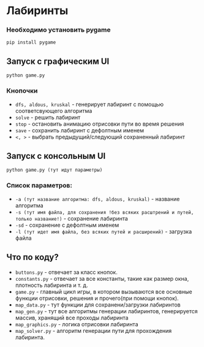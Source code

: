 # Лабиринты


### Необходимо установить pygame
```pip install pygame```

## Запуск с графическим UI
```python game.py```

### Кнопочки
- ```dfs, aldous, kruskal``` - генерирует лабиринт с помощью соответсвующего алгоритма
- ```solve``` - решить лабиринт
- ```stop``` - остановить анимацию отрисовки пути во время решения
- ```save``` - сохранить лабиринт с дефолтным именем
- ```<, >``` - выбрать предыдущий/следующий сохраненный лабиринт

## Запуск с консольным UI
```python game.py (тут идут параметры)```

### Cписок параметров:
- ```-a (тут название алгоритма: dfs, aldous, kruskal)``` - название алгоритма
- ```-s (тут имя файла, для сохранения !без всяких расштрений и путей, только название!)``` - сохранение лабиринта
- ```-sd``` - сохранение с дефолтным именем 
- ```-l (тут идет имя файла, без всяких путей и расширений)``` - загрузка файла

## Что по коду?
- ```buttons.py``` - отвечает за класс кнопок.
- ```constants.py``` - отвечает за все константы, такие как размер окна, плотность лабиринта и т. д.
- ```game.py``` - главный цикл игры, в котором вызываются все основные функции отрисовки, решения и прочего(при помощи кнопок).
- ```map_data.py``` - тут функции для сохранени/загрузки лабиринтов
- ```map_gen.py``` - тут все алгоритмы генерации лабиринтов, генерируется массив, хранящий все проходы лабиринта 
- ```map_graphics.py``` - логика отрисовки лабиринта
- ```map_solver.py``` - алгоритм генерации пути для прохождения лабиринта.


